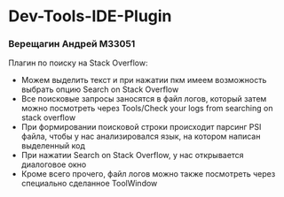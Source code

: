 # Dev-Tools-IDE-Plugin
### Верещагин Андрей M33051
Плагин по поиску на Stack Overflow:
*	Можем выделить текст и при нажатии пкм имеем возможность выбрать опцию Search on Stack Overflow
*	Все поисковые запросы заносятся в файл логов, который затем можно посмотреть через Tools/Check your logs from searching on stack overflow
*	При формировании поисковой строки происходит парсинг PSI файла, чтобы у нас анализировался язык, на котором написан выделенный код
*	При нажатии Search on Stack Overflow, у нас открывается диалоговое окно
* Кроме всего прочего, файл логов можно также посмотреть через специально сделанное ToolWindow
